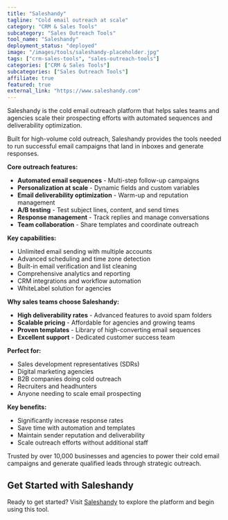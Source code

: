 ```yaml
---
title: "Saleshandy"
tagline: "Cold email outreach at scale"
category: "CRM & Sales Tools"
subcategory: "Sales Outreach Tools"
tool_name: "Saleshandy"
deployment_status: "deployed"
image: "/images/tools/saleshandy-placeholder.jpg"
tags: ["crm-sales-tools", "sales-outreach-tools"]
categories: ["CRM & Sales Tools"]
subcategories: ["Sales Outreach Tools"]
affiliate: true
featured: true
external_link: "https://www.saleshandy.com"
---
```

Saleshandy is the cold email outreach platform that helps sales teams and agencies scale their prospecting efforts with automated sequences and deliverability optimization.

Built for high-volume cold outreach, Saleshandy provides the tools needed to run successful email campaigns that land in inboxes and generate responses.

**Core outreach features:**
- **Automated email sequences** - Multi-step follow-up campaigns
- **Personalization at scale** - Dynamic fields and custom variables
- **Email deliverability optimization** - Warm-up and reputation management
- **A/B testing** - Test subject lines, content, and send times
- **Response management** - Track replies and manage conversations
- **Team collaboration** - Share templates and coordinate outreach

**Key capabilities:**
- Unlimited email sending with multiple accounts
- Advanced scheduling and time zone detection
- Built-in email verification and list cleaning
- Comprehensive analytics and reporting
- CRM integrations and workflow automation
- WhiteLabel solution for agencies

**Why sales teams choose Saleshandy:**
- **High deliverability rates** - Advanced features to avoid spam folders
- **Scalable pricing** - Affordable for agencies and growing teams
- **Proven templates** - Library of high-converting email sequences
- **Excellent support** - Dedicated customer success team

**Perfect for:**
- Sales development representatives (SDRs)
- Digital marketing agencies
- B2B companies doing cold outreach
- Recruiters and headhunters
- Anyone needing to scale email prospecting

**Key benefits:**
- Significantly increase response rates
- Save time with automation and templates
- Maintain sender reputation and deliverability
- Scale outreach efforts without additional staff

Trusted by over 10,000 businesses and agencies to power their cold email campaigns and generate qualified leads through strategic outreach.

## Get Started with Saleshandy

Ready to get started? Visit [Saleshandy](https://www.saleshandy.com) to explore the platform and begin using this tool.